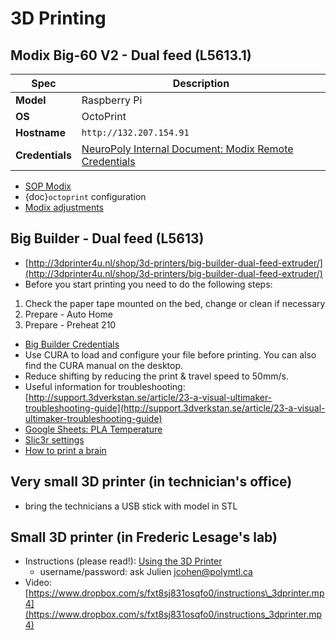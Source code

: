 # 3D Printing

## Modix Big-60 V2 - Dual feed (L5613.1)

| Spec            | Description                                                                                                                                                          |
| --------------- | -------------------------------------------------------------------------------------------------------------------------------------------------------------------- |
| **Model**       | Raspberry Pi                                                                                                                                                         |
| **OS**          | OctoPrint                                                                                                                                                            |
| **Hostname**    | `http://132.207.154.91`                                                                                                                                              |
| **Credentials** | [NeuroPoly Internal Document: Modix Remote Credentials](https://docs.google.com/document/d/13iNhiBKYZWT9ytsvYeeYV4FJn6Wn00q9Ctka7toMV08/edit#heading=h.125uuajyox5y) |

* [SOP Modix](https://docs.google.com/document/d/1N1sCdYy1kLsIw_NDbPVM3fTg5EPaR50NNuACbf_dI6s/edit?usp=sharing)
* {doc}`octoprint` configuration
* [Modix adjustments](https://drive.google.com/file/d/1rtaKlBJ2HbZDDPxSDA0-g0miDM7aZjVB/view?usp=sharing)


## Big Builder - Dual feed (L5613)

* [http://3dprinter4u.nl/shop/3d-printers/big-builder-dual-feed-extruder/](http://3dprinter4u.nl/shop/3d-printers/big-builder-dual-feed-extruder/)
* Before you start printing you need to do the following steps:

1. Check the paper tape mounted on the bed, change or clean if necessary
2. Prepare - Auto Home
3. Prepare - Preheat 210

* [Big Builder Credentials](https://docs.google.com/document/d/13iNhiBKYZWT9ytsvYeeYV4FJn6Wn00q9Ctka7toMV08/edit#heading=h.c26775aojtto)
* Use CURA to load and configure your file before printing. You can also find the CURA manual on the desktop.
* Reduce shifting by reducing the print & travel speed to 50mm/s.
* Useful information for troubleshooting: [http://support.3dverkstan.se/article/23-a-visual-ultimaker-troubleshooting-guide](http://support.3dverkstan.se/article/23-a-visual-ultimaker-troubleshooting-guide)
* [Google Sheets: PLA Temperature](https://docs.google.com/spreadsheets/d/1gmXddcYgUFuz7tX-zO_UynaxlylWnnej0PF7d3u6ikM/edit?usp=sharing)
* [Slic3r settings](https://www.neuro.polymtl.ca/internal_resources/3dprinter/settings)
* [How to print a brain](https://www.neuro.polymtl.ca/internal_resources/3dprinter/print_brain)


## Very small 3D printer \(in technician's office\)

* bring the technicians a USB stick with model in STL

## Small 3D printer \(in Frederic Lesage's lab\)

* Instructions \(please read!\): [Using the 3D Printer](http://image.liom.polymtl.ca/wiki/index.php/Using_the_3D_printer)
  * username/password: ask Julien [jcohen@polymtl.ca](mailto:jcohen@polymtl.ca)
* Video: [https://www.dropbox.com/s/fxt8sj831osqfo0/instructions\_3dprinter.mp4](https://www.dropbox.com/s/fxt8sj831osqfo0/instructions_3dprinter.mp4)

